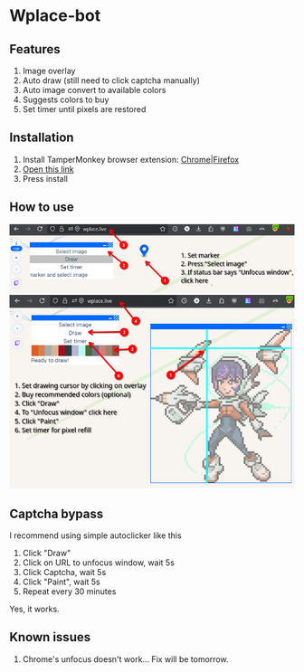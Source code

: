 # Wplace-bot

## Features

1. Image overlay
2. Auto draw (still need to click captcha manually)
3. Auto image convert to available colors
4. Suggests colors to buy
5. Set timer until pixels are restored

## Installation

1. Install TamperMonkey browser extension: [Chrome](https://chromewebstore.google.com/detail/tampermonkey/dhdgffkkebhmkfjojejmpbldmpobfkfo?hl=en)|[Firefox](https://addons.mozilla.org/en-US/firefox/addon/tampermonkey/)
2. [Open this link](https://github.com/SoundOfTheSky/wplace-bot/raw/refs/heads/main/dist.user.js)
3. Press install

## How to use

![Instruction1](https://github.com/SoundOfTheSky/wplace-bot/raw/refs/heads/main/Instruction1.png)
![Instruction2](https://github.com/SoundOfTheSky/wplace-bot/raw/refs/heads/main/Instruction2.png)

## Captcha bypass

I recommend using simple autoclicker like this

1. Click "Draw"
2. Click on URL to unfocus window, wait 5s
3. Click Captcha, wait 5s
4. Click "Paint", wait 5s
5. Repeat every 30 minutes

Yes, it works.

## Known issues

1. Chrome's unfocus doesn't work... Fix will be tomorrow.
